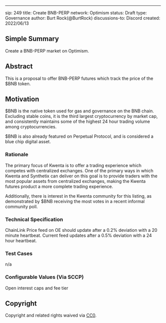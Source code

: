 ---
sip: 249
title: Create BNB-PERP
network:  Optimism 
status: Draft
type: Governance
author: Burt Rock(@BurtRock)
discussions-to: Discord
created: 2022/06/13

## Simple Summary

Create a BNB-PERP market on Optimism.

## Abstract

This is a proposal to offer BNB-PERP futures which track the price of the $BNB token.

## Motivation

$BNB is the native token used for gas and governance on the BNB chain. Excluding stable coins, it is the third largest cryptocurrency by market cap, and consistently maintains some of the highest 24 hour trading volume among cryptocurrencies. 

$BNB is also already featured on Perpetual Protocol, and is considered a blue chip digital asset.

### Rationale

The primary focus of Kwenta is to offer a trading experience which competes with centralized exchanges. One of the primary ways in which Kwenta and Synthetix can deliver on this goal is to provide traders with the most popular assets from centralized exchanges, making the Kwenta futures product a more complete trading experience. 

Additionally, there is interest in the Kwenta community for this listing, as demonstrated by $BNB receiving the most votes in a recent informal community poll. 

### Technical Specification

ChainLink Price feed on OE should update after a 0.2% deviation with a 20 minute heartbeat. Current feed updates after a 0.5% deviation with a 24 hour heartbeat.

### Test Cases

n/a

### Configurable Values (Via SCCP)

Open interest caps and fee tier


## Copyright

Copyright and related rights waived via [CC0](https://creativecommons.org/publicdomain/zero/1.0/).
